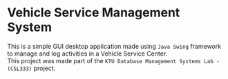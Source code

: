 # Vehicle Service Management System

This is a simple GUI desktop application made using `Java Swing` framework to manage and log activities in a Vehicle Service Center.  
This project was made part of the `KTU Database Management Systems Lab - (CSL333)` project.




